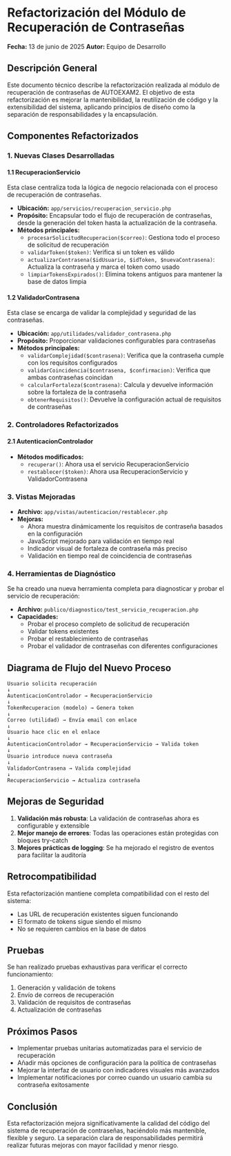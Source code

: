 # Refactorización del Módulo de Recuperación de Contraseñas

**Fecha:** 13 de junio de 2025
**Autor:** Equipo de Desarrollo

## Descripción General

Este documento técnico describe la refactorización realizada al módulo de recuperación de contraseñas de AUTOEXAM2. El objetivo de esta refactorización es mejorar la mantenibilidad, la reutilización de código y la extensibilidad del sistema, aplicando principios de diseño como la separación de responsabilidades y la encapsulación.

## Componentes Refactorizados

### 1. Nuevas Clases Desarrolladas

#### 1.1 RecuperacionServicio

Esta clase centraliza toda la lógica de negocio relacionada con el proceso de recuperación de contraseñas.

- **Ubicación:** `app/servicios/recuperacion_servicio.php`
- **Propósito:** Encapsular todo el flujo de recuperación de contraseñas, desde la generación del token hasta la actualización de la contraseña.
- **Métodos principales:**
  - `procesarSolicitudRecuperacion($correo)`: Gestiona todo el proceso de solicitud de recuperación
  - `validarToken($token)`: Verifica si un token es válido
  - `actualizarContrasena($idUsuario, $idToken, $nuevaContrasena)`: Actualiza la contraseña y marca el token como usado
  - `limpiarTokensExpirados()`: Elimina tokens antiguos para mantener la base de datos limpia

#### 1.2 ValidadorContrasena

Esta clase se encarga de validar la complejidad y seguridad de las contraseñas.

- **Ubicación:** `app/utilidades/validador_contrasena.php`
- **Propósito:** Proporcionar validaciones configurables para contraseñas
- **Métodos principales:**
  - `validarComplejidad($contrasena)`: Verifica que la contraseña cumple con los requisitos configurados
  - `validarCoincidencia($contrasena, $confirmacion)`: Verifica que ambas contraseñas coincidan
  - `calcularFortaleza($contrasena)`: Calcula y devuelve información sobre la fortaleza de la contraseña
  - `obtenerRequisitos()`: Devuelve la configuración actual de requisitos de contraseñas

### 2. Controladores Refactorizados

#### 2.1 AutenticacionControlador

- **Métodos modificados:**
  - `recuperar()`: Ahora usa el servicio RecuperacionServicio
  - `restablecer($token)`: Ahora usa RecuperacionServicio y ValidadorContrasena

### 3. Vistas Mejoradas

- **Archivo:** `app/vistas/autenticacion/restablecer.php`
- **Mejoras:**
  - Ahora muestra dinámicamente los requisitos de contraseña basados en la configuración
  - JavaScript mejorado para validación en tiempo real
  - Indicador visual de fortaleza de contraseña más preciso
  - Validación en tiempo real de coincidencia de contraseñas

### 4. Herramientas de Diagnóstico

Se ha creado una nueva herramienta completa para diagnosticar y probar el servicio de recuperación:

- **Archivo:** `publico/diagnostico/test_servicio_recuperacion.php`
- **Capacidades:**
  - Probar el proceso completo de solicitud de recuperación
  - Validar tokens existentes
  - Probar el restablecimiento de contraseñas
  - Probar el validador de contraseñas con diferentes configuraciones

## Diagrama de Flujo del Nuevo Proceso

```
Usuario solicita recuperación
↓
AutenticacionControlador → RecuperacionServicio
↓
TokenRecuperacion (modelo) → Genera token
↓
Correo (utilidad) → Envía email con enlace
↓
Usuario hace clic en el enlace
↓
AutenticacionControlador → RecuperacionServicio → Valida token
↓
Usuario introduce nueva contraseña
↓
ValidadorContrasena → Valida complejidad
↓
RecuperacionServicio → Actualiza contraseña
```

## Mejoras de Seguridad

1. **Validación más robusta**: La validación de contraseñas ahora es configurable y extensible
2. **Mejor manejo de errores**: Todas las operaciones están protegidas con bloques try-catch
3. **Mejores prácticas de logging**: Se ha mejorado el registro de eventos para facilitar la auditoría

## Retrocompatibilidad

Esta refactorización mantiene completa compatibilidad con el resto del sistema:

- Las URL de recuperación existentes siguen funcionando
- El formato de tokens sigue siendo el mismo
- No se requieren cambios en la base de datos

## Pruebas

Se han realizado pruebas exhaustivas para verificar el correcto funcionamiento:

1. Generación y validación de tokens
2. Envío de correos de recuperación
3. Validación de requisitos de contraseñas
4. Actualización de contraseñas

## Próximos Pasos

- Implementar pruebas unitarias automatizadas para el servicio de recuperación
- Añadir más opciones de configuración para la política de contraseñas
- Mejorar la interfaz de usuario con indicadores visuales más avanzados
- Implementar notificaciones por correo cuando un usuario cambia su contraseña exitosamente

## Conclusión

Esta refactorización mejora significativamente la calidad del código del sistema de recuperación de contraseñas, haciéndolo más mantenible, flexible y seguro. La separación clara de responsabilidades permitirá realizar futuras mejoras con mayor facilidad y menor riesgo.
